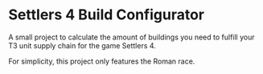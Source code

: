 # Settlers 4 Build Configurator

A small project to calculate the amount of buildings you need to fulfill your T3 unit supply chain for the game Settlers 4.

For simplicity, this project only features the Roman race.
